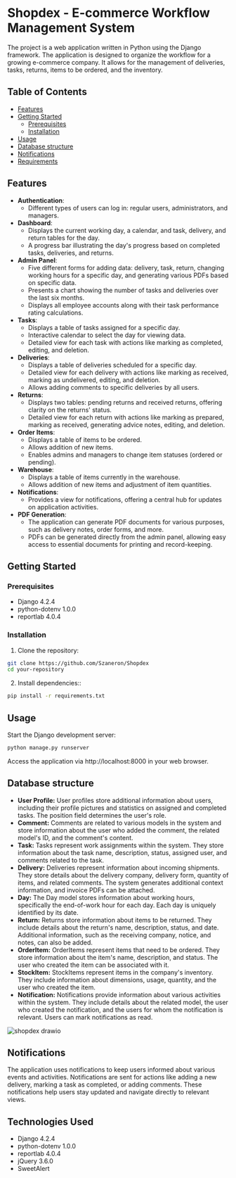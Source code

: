 
# Shopdex - E-commerce Workflow Management System

The project is a web application written in Python using the Django framework. The application is designed to organize the workflow for a growing e-commerce company. It allows for the management of deliveries, tasks, returns, items to be ordered, and the inventory.

## Table of Contents
- [Features](#features)
- [Getting Started](#getting-started)
  - [Prerequisites](#prerequisites)
  - [Installation](#installation)
- [Usage](#usage)
- [Database structure](#database-structure)
- [Notifications](#notifications)
- [Requirements](#requirements)

## Features
- **Authentication**:
  - Different types of users can log in: regular users, administrators, and managers.
- **Dashboard**:
  - Displays the current working day, a calendar, and task, delivery, and return tables for the day.
  - A progress bar illustrating the day's progress based on completed tasks, deliveries, and returns.
- **Admin Panel**:
  - Five different forms for adding data: delivery, task, return, changing working hours for a specific day, and generating various PDFs based on specific data.
  - Presents a chart showing the number of tasks and deliveries over the last six months.
  - Displays all employee accounts along with their task performance rating calculations.
- **Tasks**:
  - Displays a table of tasks assigned for a specific day.
  - Interactive calendar to select the day for viewing data.
  - Detailed view for each task with actions like marking as completed, editing, and deletion.
- **Deliveries**:
  - Displays a table of deliveries scheduled for a specific day.
  - Detailed view for each delivery with actions like marking as received, marking as undelivered, editing, and deletion.
  - Allows adding comments to specific deliveries by all users.
- **Returns**:
  - Displays two tables: pending returns and received returns, offering clarity on the returns' status.
  - Detailed view for each return with actions like marking as prepared, marking as received, generating advice notes, editing, and deletion.
- **Order Items**:
  - Displays a table of items to be ordered.
  - Allows addition of new items.
  - Enables admins and managers to change item statuses (ordered or pending).
- **Warehouse**:
  - Displays a table of items currently in the warehouse.
  - Allows addition of new items and adjustment of item quantities.
- **Notifications**:
  - Provides a view for notifications, offering a central hub for updates on application activities.
- **PDF Generation**:
  - The application can generate PDF documents for various purposes, such as delivery     notes, order forms, and more.
  - PDFs can be generated directly from the admin panel, allowing easy access to essential documents for printing and record-keeping.


## Getting Started

### Prerequisites

- Django 4.2.4
- python-dotenv 1.0.0
- reportlab 4.0.4

### Installation

1. Clone the repository:
  ```bash
  git clone https://github.com/Szaneron/Shopdex
  cd your-repository
  ```

2. Install dependencies::
  ```bash
  pip install -r requirements.txt
  ```

## Usage
Start the Django development server:
  ```bash
  python manage.py runserver
  ```
  Access the application via http://localhost:8000 in your web browser.

## Database structure
- **User Profile:**
  User profiles store additional information about users, including their profile pictures and statistics on assigned and completed tasks. The position field determines the user's role.
- **Comment:**
  Comments are related to various models in the system and store information about the user who added the comment, the related model's ID, and the comment's content.
- **Task:**
  Tasks represent work assignments within the system. They store information about the task name, description, status, assigned user, and comments related to the task.
- **Delivery:**
  Deliveries represent information about incoming shipments. They store details about the delivery company, delivery form, quantity of items, and related comments. The system generates additional context information, and invoice PDFs can be attached.
- **Day:**
  The Day model stores information about working hours, specifically the end-of-work hour for each day. Each day is uniquely identified by its date.
- **Return:**
  Returns store information about items to be returned. They include details about the return's name, description, status, and date. Additional information, such as the receiving company, notice, and notes, can also be added.
- **OrderItem:**
  OrderItems represent items that need to be ordered. They store information about the item's name, description, and status. The user who created the item can be associated with it.
- **StockItem:**
  StockItems represent items in the company's inventory. They include information about dimensions, usage, quantity, and the user who created the item.
- **Notification:**
  Notifications provide information about various activities within the system. They include details about the related model, the user who created the notification, and the users for whom the notification is relevant. Users can mark notifications as read.
  
![shopdex drawio](https://github.com/Szaneron/Shopdex/assets/58951668/86aea041-9781-4bc0-8328-9acbd72f77d9)

## Notifications
The application uses notifications to keep users informed about various events and activities. Notifications are sent for actions like adding a new delivery, marking a task as completed, or adding comments. These notifications help users stay updated and navigate directly to relevant views.

## Technologies Used
* Django 4.2.4
* python-dotenv 1.0.0
* reportlab 4.0.4
* jQuery 3.6.0
* SweetAlert
